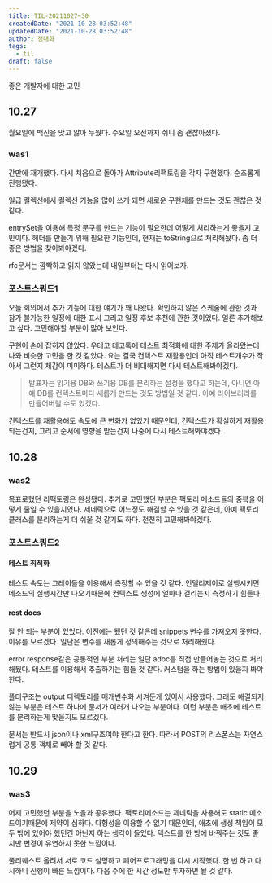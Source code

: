 ```yaml
---
title: TIL-20211027~30
createdDate: "2021-10-28 03:52:48"
updatedDate: "2021-10-28 03:52:48"
author: 정대화
tags:
  - til
draft: false
---
```


좋은 개발자에 대한 고민

## 10.27

월요일에 백신을 맞고 앓아 누웠다. 수요일 오전까지 쉬니 좀 괜찮아졌다.

### was1

간만에 재개했다. 다시 처음으로 돌아가 Attribute리팩토링을 각자 구현했다. 순조롭게 진행됐다.

일급 컬렉션에서 컬렉션 기능을 많이 쓰게 돼면 새로운 구현체를 만드는 것도 괜찮은 것 같다.

entrySet을 이용해 특정 문구를 만드는 기능이 필요한데 어떻게 처리하는게 좋을지 고민이다. 헤더를 만들기 위해 필요한 기능인데, 현재는 toString으로 처리해놨다. 좀 더 좋은 방법을 찾아봐야겠다.

rfc문서는 깜빡하고 읽지 않았는데 내일부터는 다시 읽어보자.

### 포스트스쿼드1

오늘 회의에서 추가 기능에 대한 얘기가 꽤 나왔다. 확인하지 않은 스케줄에 관한 것과 참가 불가능한 일정에 대한 표시 그리고 일정 후보 추천에 관한 것이었다. 얼른 추가해보고 싶다. 고민해야할 부분이 많아 보인다.

구현이 손에 잡히지 않았다. 우테코 테코톡에 테스트 최적화에 대한 주제가 올라왔는데 나와 비슷한 고민을 한 것 같았다. 요는 결국 컨텍스트 재활용인데 아직 테스트개수가 작아서 그런지 체감이 미미하다. 테스트가 더 비대해지면 다시 테스트해봐야겠다.
> 발표자는 읽기용 DB와 쓰기용 DB를 분리하는 설정을 했다고 하는데, 아니면 아예 DB를 컨텍스트마다 새롭게 만드는 것도 방법일 것 같다. 아예 라이브러리를 만들어버릴 수도 있겠다.

컨텍스트를 재활용해도 속도에 큰 변화가 없었기 때문인데, 컨텍스트가 확실하게 재활용되는건지, 그리고 순서에 영향을 받는건지 나중에 다시 테스트해봐야겠다.

## 10.28

### was2

목표로했던 리팩토링은 완성됐다. 추가로 고민했던 부분은 팩토리 메소드들의 중복을 어떻게 줄일 수 있을지였다. 제네릭으로 어느정도 해결할 수 있을 것 같은데, 아예 팩토리 클래스를 분리하는게 더 쉬울 것 같기도 하다. 천천히 고민해봐야겠다.

### 포스트스쿼드2

#### 테스트 최적화

테스트 속도는 그레이들을 이용해서 측정할 수 있을 것 같다. 인텔리제이로 실행시키면 메소드의 실행시간만 나오기때문에 컨텍스트 생성에 얼마나 걸리는지 측정하기 힘들다.

#### rest docs

잘 안 되는 부분이 있었다. 이전에는 됐던 것 같은데 snippets 변수를 가져오지 못한다. 이유를 모르겠다. 일단은 변수를 새롭게 정의해주는 것으로 처리해줬다.

error response같은 공통적인 부분 처리는 일단 adoc를 직접 만들어놓는 것으로 처리해뒀다. 테스트를 이용해서 추출하기는 힘들 것 같다. 커스텀을 하는 방법이 있을지 봐야한다.

폴더구조는 output 디렉토리를 매개변수화 시켜둔게 있어서 사용했다. 그래도 해결되지 않는 부분은 테스트 하나에 문서가 여러개 나오는 부분이다. 이런 부분은 애초에 테스트를 분리하는게 맞을지도 모르겠다.

문서는 반드시 json이나 xml구조여야 한다고 한다. 따라서 POST의 리스폰스는 자연스럽게 공통 객채로 빼야 할 것 같다.

## 10.29

### was3

어제 고민했던 부분을 노을과 공유했다. 팩토리메소드는 제네릭을 사용해도 static 메소드이기때문에 제약이 심하다. 다형성을 이용할 수 없기 때문인데, 애초에 생성 책임이 모두 밖에 있어야 했던건 아닌지 하는 생각이 들었다. 텍스트를 한 방에 바꿔주는 것도 좋지만 변경이 유연하지 못한 느낌이다.

풀리퀘스트 올려서 서로 코드 설명하고 페어프로그래밍을 다시 시작했다. 한 번 하고 다시하니 진행이 빠른 느낌이다. 다음 주에 한 시간 정도만 투자하면 될 것 같다.

###

